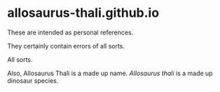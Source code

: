 # allosaurus-thali.github.io

These are intended as personal references.

They certainly contain errors of all sorts.

All sorts.

Also, Allosaurus Thali is a made up name.   _Allosaurus thali_ is a made up dinosaur species.

